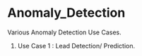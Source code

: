 # Anomaly_Detection
Various Anomaly Detection Use Cases.

1. Use Case 1 : Lead Detection/ Prediction.
